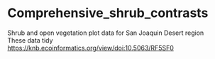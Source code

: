 # Comprehensive_shrub_contrasts
Shrub and open vegetation plot data for San Joaquin Desert region  
These data tidy  
https://knb.ecoinformatics.org/view/doi:10.5063/RF5SF0
